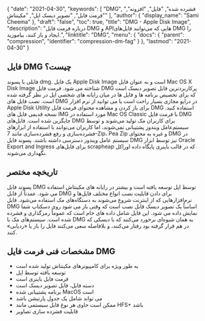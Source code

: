 {
  "date": "2021-04-30",
  "keywords": [
"DMG",
"فشرده شده",
"فایل",
"افزونه",
"فرمت فایل",
"تصویر دیسک اپل",
"مکینتاش"
],
  "author": {
    "display_name": "Sami Cheema"
},
  "draft": "false",
  "toc": true,
  "title": "DMG - Apple Disk Image",
  "description": "درباره فرمت فایل DMG و APIهایی که می‌توانند فایل‌های DMG را ایجاد و باز کنند، بیاموزید.",
  "linktitle": "DMG",
  "menu": {
    "docs": {
      "parent": "compression",
      "identifier": "compression-dm-fag"
}
},
  "lastmod": "2021-04-30"
}

## فایل DMG چیست؟

فایلی با پسوند dmg. یک فایل Apple Disk Image است و به عنوان فایل Mac OS X Disk Image شناخته می شود. فرمت فایل DMG پرکاربردترین فایل تصویر دیسک است که برای تخصیص برنامه ها و فایل ها در میان رایانه های شخصی اپل در نظر گرفته شده است. نصب فایل های DMG در درایو مجازی بسیار راحت است یا می توانید از نرم افزار Apple Disk Utility برای باز کردن و مشاهده محتوای فرمت فایل DMG استفاده کنید. نسخه قدیمی فایل های IMG مورد استفاده در Mac OS Classic با فرمت فایل DMG جایگزین شده است. فایل‌های DMG برای کاربران مک تولید می‌شوند و توسط سیستم‌عامل ویندوز پشتیبانی نمی‌شوند، اما کاربران می‌توانند با استفاده از ابزارهای فشرده‌سازی و رفع فشرده‌سازی مانند 7-Zip، Pea Zip و غیره به محتوای DMG در سیستم عامل ویندوز دسترسی داشته باشند. پسوند فایل DMG نیز توسط ابزار Oracle Export and Ingress برای فایل‌های scrapheap که در قالب باینری پایگاه داده اوراکل نگهداری می‌شوند.

## تاریخچه مختصر

پسوند فایل DMG توسط اپل توسعه یافته است و بیشتر در رایانه های مکینتاش استفاده می شود. عمدتاً از فایل DMG برای دادن قابلیت نصب انواع مختلف فایل‌ها و نرم‌افزارهایی که از اینترنت شروع می‌شوند به دستگاه‌های مک استفاده می‌شود. فایل DMG اساساً یک تصویر دیسک قابل نصب است که وقتی باز می شود روی دسکتاپ شما نمایش داده می شود. این فایل شامل داده های خام است که عموماً رمزگذاری و فشرده شده است. سیستم‌های مک با DMG به همان شیوه‌ای برخورد می‌کنند که با دیسکی که در هم قرار گرفته بود رفتار می‌کنند، و بلافاصله سعی می‌کنند فایل را باز یا «ردیابی» کنند.

## مشخصات فنی فرمت فایل DMG

   *  به طور ویژه برای کامپیوترهای مکینتاش تولید شده است 
   *  توسعه یافته توسط اپل
   *  فرمت فایل باینری است
   *  دسته فایل، فایل تصویر دیسک است
   *  برنامه پشتیبانی شده MacOS است
   *  می تواند شامل یک جدول پارتیشن باشد
   *  ممکن است حاوی هر نوع فایل سیستمی مانند HFS+ باشد
   *  قابلیت فشرده سازی تصاویر

